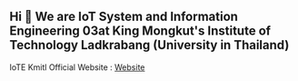 ## Hi 👋 We are IoT System and Information Engineering 03at King Mongkut's Institute of Technology Ladkrabang (University in Thailand)

IoTE Kmitl Official Website : [Website](https://www.iote.kmitl.ac.th)

